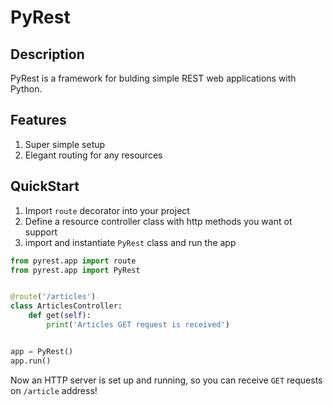 # PyRest

## Description

PyRest is a framework for bulding simple REST web applications with Python.

## Features

1. Super simple setup
2. Elegant routing for any resources


## QuickStart

1. Import `route` decorator into your project 
2. Define a resource controller class with http methods 
you want ot support
3. import and instantiate `PyRest` class and run the app

```python
from pyrest.app import route
from pyrest.app import PyRest


@route('/articles')
class ArticlesController:
    def get(self):
        print('Articles GET request is received')


app = PyRest()
app.run()

``` 

Now an HTTP server is set up and running, so you can receive 
`GET` requests on `/article` address!
